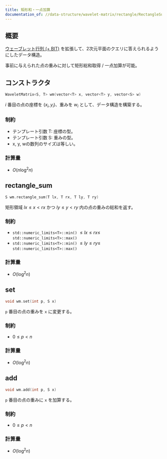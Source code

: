```yaml
---
title: 矩形和・一点加算
documentation_of: //data-structure/wavelet-matrix/rectangle/RectangleSumPointAdd.hpp
---
```


## 概要

[ウェーブレット行列 (+ BIT)](../WaveletMatrixBinaryIndexedTree.hpp) を拡張して、2次元平面のクエリに答えられるようにしたデータ構造。

事前に与えられた点の重みに対して矩形総和取得 / 一点加算が可能。


## コンストラクタ

```cpp
WaveletMatrix<S, T> wm(vector<T> x, vector<T> y, vector<S> w)
```
$i$ 番目の点の座標を $(x_i, y_i)$、重みを $w_i$ として、データ構造を構築する。

### 制約

- テンプレート引数 T: 座標の型。
- テンプレート引数 S: 重みの型。
- x, y, wの数列のサイズは等しい。


### 計算量
- $O(n\log^2{n})$

## rectangle_sum

```cpp
S wm.rectangle_sum(T lx, T rx, T ly, T ry)
```

矩形領域 $lx \leq x \lt rx$ かつ $ly \leq y \lt ry$ 内の点の重みの総和を返す。

### 制約

- `std::numeric_limits<T>::min()` $\leq lx \leq rx \leq$ `std::numeric_limits<T>::max()`
- `std::numeric_limits<T>::min()` $\leq ly \leq ry \leq$ `std::numeric_limits<T>::max()`


### 計算量
- $O(\log^2{n})$

## set

```cpp
void wm.set(int p, S x)
```

`p` 番目の点の重みを `x` に変更する。

### 制約

- $0 \leq p \lt n$


### 計算量
- $O(\log^2{n})$


## add

```cpp
void wm.add(int p, S x)
```

`p` 番目の点の重みに `x` を加算する。

### 制約

- $0 \leq p \lt n$ 


### 計算量
- $O(\log^2{n})$